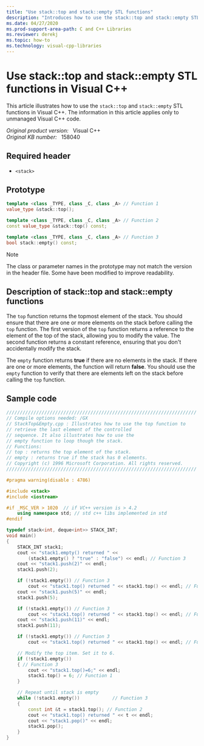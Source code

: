 ```yaml
---
title: "Use stack::top and stack::empty STL functions"
description: "Introduces how to use the stack::top and stack::empty STL functions in Visual C++."
ms.date: 04/27/2020
ms.prod-support-area-path: C and C++ Libraries
ms.reviewer: derekj
ms.topic: how-to
ms.technology: visual-cpp-libraries
---
```

# Use stack::top and stack::empty STL functions in Visual C++

This article illustrates how to use the `stack::top` and `stack::empty` STL functions in Visual C++. The information in this article applies only to unmanaged Visual C++ code.

_Original product version:_ &nbsp; Visual C++  
_Original KB number:_ &nbsp; 158040

## Required header

- `<stack>`

## Prototype

```cpp
template <class _TYPE, class _C, class _A> // Function 1
value_type &stack::top();

template <class _TYPE, class _C, class _A> // Function 2
const value_type &stack::top() const;

template <class _TYPE, class _C, class _A> // Function 3
bool stack::empty() const;
```

> [!NOTE]
> The class or parameter names in the prototype may not match the version in the header file. Some have been modified to improve readability.

## Description of stack::top and stack::empty functions

The `top` function returns the topmost element of the stack. You should ensure that there are one or more elements on the stack before calling the `top` function. The first version of the `top` function returns a reference to the element of the top of the stack, allowing you to modify the value. The second function returns a constant reference, ensuring that you don't accidentally modify the stack.

The `empty` function returns **true** if there are no elements in the stack. If there are one or more elements, the function will return **false**. You should use the `empty` function to verify that there are elements left on the stack before calling the `top` function.

## Sample code

```cpp
//////////////////////////////////////////////////////////////////////
// Compile options needed: /GX
// StackTop&Empty.cpp : Illustrates how to use the top function to
// retrieve the last element of the controlled
// sequence. It also illustrates how to use the
// empty function to loop though the stack.
// Functions:
// top : returns the top element of the stack.
// empty : returns true if the stack has 0 elements.
// Copyright (c) 1996 Microsoft Corporation. All rights reserved.
//////////////////////////////////////////////////////////////////////

#pragma warning(disable : 4786)

#include <stack>
#include <iostream>

#if _MSC_VER > 1020  // if VC++ version is > 4.2
    using namespace std; // std c++ libs implemented in std
#endif

typedef stack<int, deque<int>> STACK_INT;
void main()
{
    STACK_INT stack1;
    cout << "stack1.empty() returned " <<
        (stack1.empty() ? "true" : "false") << endl; // Function 3
    cout << "stack1.push(2)" << endl;
    stack1.push(2);

    if (!stack1.empty()) // Function 3
        cout << "stack1.top() returned " << stack1.top() << endl; // Function 1
    cout << "stack1.push(5)" << endl;
    stack1.push(5);

    if (!stack1.empty()) // Function 3
        cout << "stack1.top() returned " << stack1.top() << endl; // Function 1
    cout << "stack1.push(11)" << endl;
    stack1.push(11);

    if (!stack1.empty()) // Function 3
        cout << "stack1.top() returned " << stack1.top() << endl; // Function 1

    // Modify the top item. Set it to 6.
    if (!stack1.empty())
    { // Function 3
        cout << "stack1.top()=6;" << endl;
        stack1.top() = 6; // Function 1
    }

    // Repeat until stack is empty
    while (!stack1.empty())            // Function 3
    {
        const int &t = stack1.top(); // Function 2
        cout << "stack1.top() returned " << t << endl;
        cout << "stack1.pop()" << endl;
        stack1.pop();
    }
}
```
